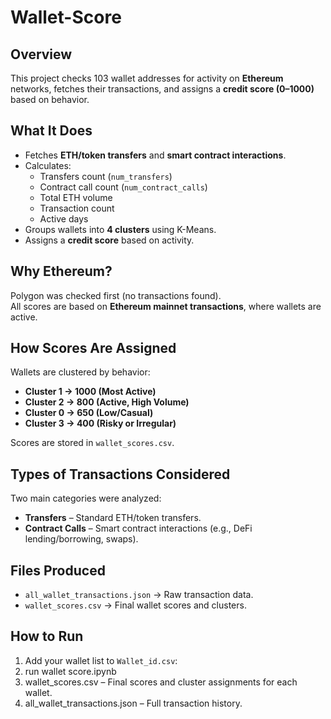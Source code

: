 # Wallet-Score

## Overview
This project checks 103 wallet addresses for activity on **Ethereum** networks, fetches their transactions, and assigns a **credit score (0–1000)** based on behavior.

## What It Does
- Fetches **ETH/token transfers** and **smart contract interactions**.
- Calculates:
  - Transfers count (`num_transfers`)
  - Contract call count (`num_contract_calls`)
  - Total ETH volume
  - Transaction count
  - Active days
- Groups wallets into **4 clusters** using K-Means.
- Assigns a **credit score** based on activity.

## Why Ethereum?
Polygon was checked first (no transactions found).  
All scores are based on **Ethereum mainnet transactions**, where wallets are active.

## How Scores Are Assigned
Wallets are clustered by behavior:
- **Cluster 1 → 1000 (Most Active)**  
- **Cluster 2 → 800 (Active, High Volume)**  
- **Cluster 0 → 650 (Low/Casual)**  
- **Cluster 3 → 400 (Risky or Irregular)**  

Scores are stored in `wallet_scores.csv`.

## Types of Transactions Considered

Two main categories were analyzed:

- **Transfers** – Standard ETH/token transfers.
- **Contract Calls** – Smart contract interactions (e.g., DeFi lending/borrowing, swaps).

## Files Produced
- `all_wallet_transactions.json` → Raw transaction data.  
- `wallet_scores.csv` → Final wallet scores and clusters.

## How to Run
1. Add your wallet list to `Wallet_id.csv`:
2. run wallet score.ipynb
3. wallet_scores.csv – Final scores and cluster assignments for each wallet.
4. all_wallet_transactions.json – Full transaction history.

